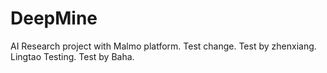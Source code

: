 # DeepMine
AI Research project with Malmo platform.
Test change.
Test by zhenxiang.
Lingtao Testing.
Test by Baha.


